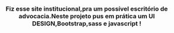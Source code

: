 <h3 align="center">Fiz esse site institucional,pra um possível escritório de advocacia.Neste projeto pus em prática um UI DESIGN,Bootstrap,sass e javascript ! </h3>
